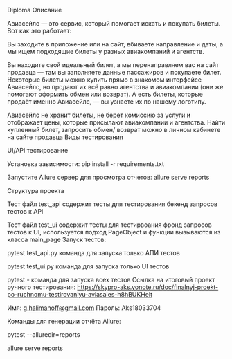 Diploma
Описание

Авиасейлс — это сервис, который помогает искать и покупать билеты. Вот как это работает:

Вы заходите в приложение или на сайт, вбиваете направление и даты, а мы ищем подходящие билеты у разных авиакомпаний и агентств.

Вы находите свой идеальный билет, а мы перенаправляем вас на сайт продавца — там вы заполняете данные пассажиров и покупаете билет. Некоторые билеты можно купить прямо в знакомом интерфейсе Авиасейлс, но продают их всё равно агентства и авиакомпании (они же помогают оформить обмен или возврат). А есть билеты, которые продаёт именно Авиасейлс, — вы узнаете их по нашему логотипу.

Авиасейлс не хранит билеты, не берет комиссию за услуги и отображает цены, которые присылают авиакомпании и агентства. Найти купленный билет, запросить обмен/ возврат можно в личном кабинете на сайте продавца
Виды тестирования

UI/API тестирование

Установка зависимости: pip install -r requirements.txt 

Запустите Allure сервер для просмотра отчетов: allure serve reports

Структура проекта

Тест файл test_api содержит тесты для тестирования бекенд запросов тестов к API

Тест файл test_ui содержит тесты для тестирвоания фронд запросов тестов к UI, используется подход PageObject и функции вызываются из класса main_page
Запуск тестов:

pytest test_api.py команда для запуска только АПИ тестов

pytest test_ui.py команда для запуска только UI тестов

pytest - команда для запуска всех тестов
Ссылка на итоговый проект ручного тестирования: https://skypro-aks.yonote.ru/doc/finalnyj-proekt-po-ruchnomu-testirovaniyu-aviasales-h8hBUKHelt       

Имя:  g.halimanoff@gmail.com      Пароль: Aks18033704



Команды для генерации отчёта Allure:

pytest --alluredir=reports

allure serve reports
